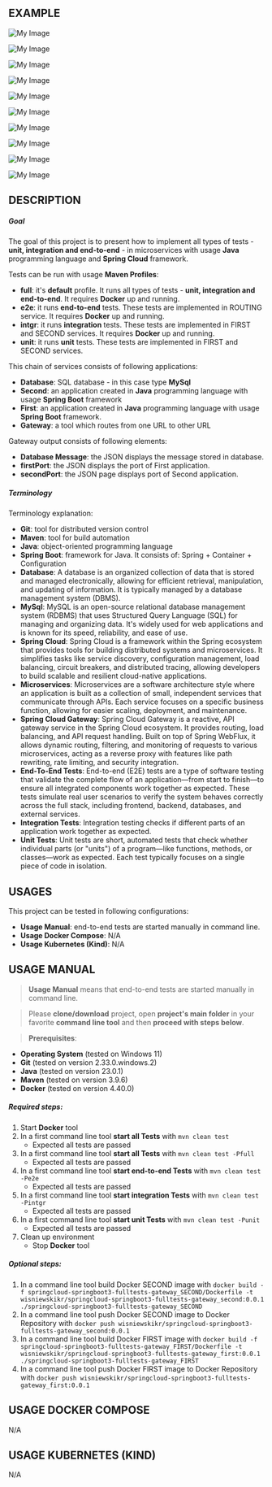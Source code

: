 EXAMPLE
-------

![My Image](readme-images/image-01.png)

![My Image](readme-images/image-02.png)

![My Image](readme-images/image-03.png)

![My Image](readme-images/image-04.png)

![My Image](readme-images/image-05.png)

![My Image](readme-images/image-06.png)

![My Image](readme-images/image-07.png)

![My Image](readme-images/image-08.png)

![My Image](readme-images/image-09.png)

![My Image](readme-images/image-10.png)


DESCRIPTION
-----------

##### Goal
The goal of this project is to present how to implement all types of tests - **unit, integration and end-to-end** - in microservices with usage **Java** programming language and **Spring Cloud** framework.

Tests can be run with usage **Maven Profiles**:
* **full**: it's **default** profile. It runs all types of tests - **unit, integration and end-to-end**. It requires **Docker** up and running.
* **e2e**: it runs **end-to-end** tests. These tests are implemented in ROUTING service. It requires **Docker** up and running.
* **intgr**: it runs **integration** tests. These tests are implemented in FIRST and SECOND services. It requires **Docker** up and running.
* **unit**: it runs **unit** tests. These tests are implemented in FIRST and SECOND services.

This chain of services consists of following applications:
* **Database**: SQL database - in this case type **MySql**
* **Second**: an application created in **Java** programming language with usage **Spring Boot** framework
* **First**: an application created in **Java** programming language with usage **Spring Boot** framework. 
* **Gateway**: a tool which routes from one URL to other URL

Gateway output consists of following elements:
* **Database Message**: the JSON displays the message stored in database.
* **firstPort**: the JSON displays the port of First application.
* **secondPort**: the JSON page displays port of Second application.

##### Terminology
Terminology explanation:
* **Git**: tool for distributed version control
* **Maven**: tool for build automation
* **Java**: object-oriented programming language
* **Spring Boot**: framework for Java. It consists of: Spring + Container + Configuration
* **Database**: A database is an organized collection of data that is stored and managed electronically, allowing for efficient retrieval, manipulation, and updating of information. It is typically managed by a database management system (DBMS).
* **MySql**: MySQL is an open-source relational database management system (RDBMS) that uses Structured Query Language (SQL) for managing and organizing data. It's widely used for web applications and is known for its speed, reliability, and ease of use.
* **Spring Cloud**: Spring Cloud is a framework within the Spring ecosystem that provides tools for building distributed systems and microservices. It simplifies tasks like service discovery, configuration management, load balancing, circuit breakers, and distributed tracing, allowing developers to build scalable and resilient cloud-native applications.
* **Microservices**: Microservices are a software architecture style where an application is built as a collection of small, independent services that communicate through APIs. Each service focuses on a specific business function, allowing for easier scaling, deployment, and maintenance.
* **Spring Cloud Gateway**: Spring Cloud Gateway is a reactive, API gateway service in the Spring Cloud ecosystem. It provides routing, load balancing, and API request handling. Built on top of Spring WebFlux, it allows dynamic routing, filtering, and monitoring of requests to various microservices, acting as a reverse proxy with features like path rewriting, rate limiting, and security integration.
* **End-To-End Tests**: End-to-end (E2E) tests are a type of software testing that validate the complete flow of an application—from start to finish—to ensure all integrated components work together as expected. These tests simulate real user scenarios to verify the system behaves correctly across the full stack, including frontend, backend, databases, and external services.
* **Integration Tests**: Integration testing checks if different parts of an application work together as expected.
* **Unit Tests**: Unit tests are short, automated tests that check whether individual parts (or "units") of a program—like functions, methods, or classes—work as expected. Each test typically focuses on a single piece of code in isolation.

USAGES
------

This project can be tested in following configurations:
* **Usage Manual**: end-to-end tests are started manually in command line.
* **Usage Docker Compose**: N/A
* **Usage Kubernetes (Kind)**: N/A


USAGE MANUAL
------------

> **Usage Manual** means that end-to-end tests are started manually in command line.

> Please **clone/download** project, open **project's main folder** in your favorite **command line tool** and then **proceed with steps below**.

> **Prerequisites**:
* **Operating System** (tested on Windows 11)
* **Git** (tested on version 2.33.0.windows.2)
* **Java** (tested on version 23.0.1)
* **Maven** (tested on version 3.9.6)
* **Docker** (tested on version 4.40.0)

##### Required steps:
1. Start **Docker** tool
1. In a first command line tool **start all Tests** with `mvn clean test`
   * Expected all tests are passed
1. In a first command line tool **start all Tests** with `mvn clean test -Pfull`
   * Expected all tests are passed
1. In a first command line tool **start end-to-end Tests** with `mvn clean test -Pe2e`
   * Expected all tests are passed
1. In a first command line tool **start integration Tests** with `mvn clean test -Pintgr`
   * Expected all tests are passed
1. In a first command line tool **start unit Tests** with `mvn clean test -Punit`
   * Expected all tests are passed
1. Clean up environment
   * Stop **Docker** tool

##### Optional steps:
1. In a command line tool build Docker SECOND image with `docker build -f springcloud-springboot3-fulltests-gateway_SECOND/Dockerfile -t wisniewskikr/springcloud-springboot3-fulltests-gateway_second:0.0.1 ./springcloud-springboot3-fulltests-gateway_SECOND`
1. In a command line tool push Docker SECOND image to Docker Repository with `docker push wisniewskikr/springcloud-springboot3-fulltests-gateway_second:0.0.1`
1. In a command line tool build Docker FIRST image with `docker build -f springcloud-springboot3-fulltests-gateway_FIRST/Dockerfile -t wisniewskikr/springcloud-springboot3-fulltests-gateway_first:0.0.1 ./springcloud-springboot3-fulltests-gateway_FIRST`
1. In a command line tool push Docker FIRST image to Docker Repository with `docker push wisniewskikr/springcloud-springboot3-fulltests-gateway_first:0.0.1`


USAGE DOCKER COMPOSE
--------------------

N/A


USAGE KUBERNETES (KIND)
---------------------------

N/A